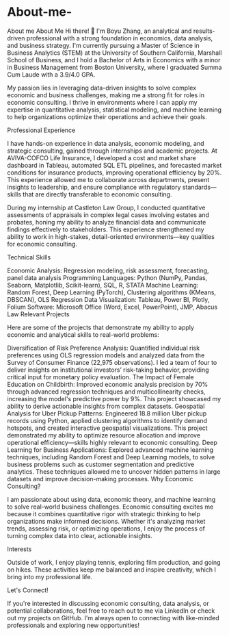 # About-me-
About me 
About Me
Hi there! 👋 I'm Boyu Zhang, an analytical and results-driven professional with a strong foundation in economics, data analysis, and business strategy. I'm currently pursuing a Master of Science in Business Analytics (STEM) at the University of Southern California, Marshall School of Business, and I hold a Bachelor of Arts in Economics with a minor in Business Management from Boston University, where I graduated Summa Cum Laude with a 3.9/4.0 GPA.

My passion lies in leveraging data-driven insights to solve complex economic and business challenges, making me a strong fit for roles in economic consulting. I thrive in environments where I can apply my expertise in quantitative analysis, statistical modeling, and machine learning to help organizations optimize their operations and achieve their goals.

Professional Experience

I have hands-on experience in data analysis, economic modeling, and strategic consulting, gained through internships and academic projects. At AVIVA-COFCO Life Insurance, I developed a cost and market share dashboard in Tableau, automated SQL ETL pipelines, and forecasted market conditions for insurance products, improving operational efficiency by 20%. This experience allowed me to collaborate across departments, present insights to leadership, and ensure compliance with regulatory standards—skills that are directly transferable to economic consulting.

During my internship at Castleton Law Group, I conducted quantitative assessments of appraisals in complex legal cases involving estates and probates, honing my ability to analyze financial data and communicate findings effectively to stakeholders. This experience strengthened my ability to work in high-stakes, detail-oriented environments—key qualities for economic consulting.

Technical Skills

Economic Analysis: Regression modeling, risk assessment, forecasting, panel data analysis
Programming Languages: Python (NumPy, Pandas, Seaborn, Matplotlib, Scikit-learn), SQL, R, STATA
Machine Learning: Random Forest, Deep Learning (PyTorch), Clustering algorithms (KMeans, DBSCAN), OLS Regression
Data Visualization: Tableau, Power BI, Plotly, Folium
Software: Microsoft Office (Word, Excel, PowerPoint), JMP, Abacus Law
Relevant Projects

Here are some of the projects that demonstrate my ability to apply economic and analytical skills to real-world problems:

Diversification of Risk Preference Analysis: Quantified individual risk preferences using OLS regression models and analyzed data from the Survey of Consumer Finance (22,975 observations). I led a team of four to deliver insights on institutional investors’ risk-taking behavior, providing critical input for monetary policy evaluation.
The Impact of Female Education on Childbirth: Improved economic analysis precision by 70% through advanced regression techniques and multicollinearity checks, increasing the model's predictive power by 9%. This project showcased my ability to derive actionable insights from complex datasets.
Geospatial Analysis for Uber Pickup Patterns: Engineered 18.8 million Uber pickup records using Python, applied clustering algorithms to identify demand hotspots, and created interactive geospatial visualizations. This project demonstrated my ability to optimize resource allocation and improve operational efficiency—skills highly relevant to economic consulting.
Deep Learning for Business Applications: Explored advanced machine learning techniques, including Random Forest and Deep Learning models, to solve business problems such as customer segmentation and predictive analytics. These techniques allowed me to uncover hidden patterns in large datasets and improve decision-making processes.
Why Economic Consulting?

I am passionate about using data, economic theory, and machine learning to solve real-world business challenges. Economic consulting excites me because it combines quantitative rigor with strategic thinking to help organizations make informed decisions. Whether it's analyzing market trends, assessing risk, or optimizing operations, I enjoy the process of turning complex data into clear, actionable insights.

Interests

Outside of work, I enjoy playing tennis, exploring film production, and going on hikes. These activities keep me balanced and inspire creativity, which I bring into my professional life.

Let's Connect!

If you're interested in discussing economic consulting, data analysis, or potential collaborations, feel free to reach out to me via LinkedIn or check out my projects on GitHub. I'm always open to connecting with like-minded professionals and exploring new opportunities!
